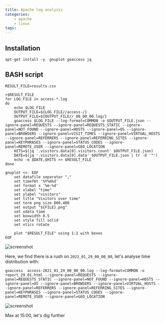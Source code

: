 ```yaml
---
title: Apache log analysis
categories:
    - apache
    - linux
tags:
---
```


## Installation

    apt-get install -y  gnuplot goaccess jq
    
## BASH script    

    RESULT_FILE=results.csv
    
    >$RESULT_FILE
    for LOG_FILE in access-*.log
    do
        echo $LOG_FILE
        OUTPUT_FILE=${LOG_FILE//access-/}
        OUTPUT_FILE=${OUTPUT_FILE//_00_00_00.log/}
        goaccess $LOG_FILE --log-format=COMMON -o $OUTPUT_FILE.json --ignore-panel=REQUESTS --ignore-panel=REQUESTS_STATIC --ignore-panel=NOT_FOUND --ignore-panel=HOSTS --ignore-panel=OS --ignore-panel=BROWSERS --ignore-panel=VISIT_TIMES --ignore-panel=VIRTUAL_HOSTS --ignore-panel=REFERRERS --ignore-panel=REFERRING_SITES --ignore-panel=KEYPHRASES --ignore-panel=STATUS_CODES --ignore-panel=REMOTE_USER --ignore-panel=GEO_LOCATION
        HITS=$(jq '.visitors.data[0].visitors.count' $OUTPUT_FILE.json)
        DATE=$(jq '.visitors.data[0].data' $OUTPUT_FILE.json | tr -d '"')
        echo -e $DATE,$HITS >> $RESULT_FILE
    done
    
    gnuplot <<- EOF
        set datafile separator ","
        set timefmt '%Y%m%d'
        set format x '%m-%d'
        set xlabel "time"
        set ylabel "visitors"
        set title "Visitors over time"
        set term png size 800,400
        set output "${FILE}.png"
        set xdata time
        set boxwidth 0.5
        set style fill solid
        set xtics rotate
    
        plot "$RESULT_FILE" using 1:2 with boxes
    EOF

![screenshot](/images/apache-log-analyse/gnuplot.png)


Here, we find there is a rush on `2021_01_29_00_00_00`, let's analyse time distribution with:

    goaccess  access-2021_01_29_00_00_00.log --log-format=COMMON -o report_29_01.html --ignore-panel=REQUESTS --ignore-panel=REQUESTS_STATIC --ignore-panel=NOT_FOUND --ignore-panel=HOSTS --ignore-panel=OS --ignore-panel=BROWSERS --ignore-panel=VIRTUAL_HOSTS --ignore-panel=REFERRERS --ignore-panel=REFERRING_SITES --ignore-panel=KEYPHRASES --ignore-panel=STATUS_CODES --ignore-panel=REMOTE_USER --ignore-panel=GEO_LOCATION

![screenshot](/images/apache-log-analyse/time-repartition.png)

Max at 15:00, let's dig further
